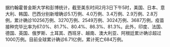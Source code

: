 据约翰霍普金斯大学和彭博统计，截至美东时间2月3日下午5时，美国、日本、意大利、韩国、巴西分别新增确诊5.1万例、4.0万例、3.4万例、2.9万例、2.8万例，累计确诊10256万例、3270万例、2549万例、3024万例、3687万例，疫苗接种完毕比率为67.0%、81.7%、80.4%、86.3%、81.3%。此外，印度、法国、德国、英国、俄罗斯、土耳其、西班牙、越南、澳大利亚、阿根廷累计确诊超过1000万例。目前全球累计确诊6.71亿例，累计死亡684万例。